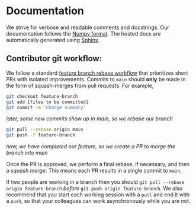 # Documentation

We strive for verbose and readable comments and docstrings.
Our documentation follows the [Numpy format](https://numpydoc.readthedocs.io/en/latest/format.html).
The hosted docs are automatically generated using [Sphinx](https://www.sphinx-doc.org/en/master/tutorial/automatic-doc-generation.html).

## Contributor git workflow:

We follow a standard [feature branch rebase workflow](https://www.atlassian.com/git/tutorials/comparing-workflows/feature-branch-workflow) that prioritizes short PRs with isolated improvements.
Commits to `main` should **only** be made in the form of squash-merges from pull requests.
For example,

```bash
git checkout feature-branch
git add [files to be committed]
git commit -m 'Change summary'
```

_later, some new commits show up in main, so we rebase our branch_

```bash
git pull --rebase origin main
git push -f feature-branch
```

_now, we have completed our feature, so we create a PR to merge the branch into main_

Once the PR is approved, we perform a final rebase, if necessary, and then a _squash merge_. This means each PR results in a single commit to `main`.

If two people are working in a branch then you should `git pull --rebase origin feature-branch` _before_ `git push origin feature-branch`.
We also recommend that you start each working session with a `pull` and end it with a `push`, so that your colleagues can work asynchronously while you are not.
